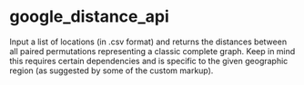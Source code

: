 google_distance_api
===================

Input a list of locations (in .csv format) and returns the distances between all paired permutations representing a classic complete graph.  Keep in mind this requires certain dependencies and is specific to the given geographic region (as suggested by some of the custom markup).
